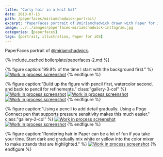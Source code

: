 ```yaml
---
title: "Curly hair in a knit hat"
date: 2013-07-15
path: /paperfaces/miriamchadwick-portrait/
excerpt: "PaperFaces portrait of @miriamchadwick drawn with Paper for iOS on an iPad."
image: ../../images/paperfaces-miriamchadwick-instagram.jpg
categories: [paperfaces]
tags: [portrait, illustration, Paper for iOS]
---
```


PaperFaces portrait of [@miriamchadwick](http://instagram.com/miriamchadwick).

{% include_cached boilerplate/paperfaces-2.md %}

{% figure caption:"99.9% of the time I start with the background first." %}
[![Work in process screenshot](../../images/paperfaces-miriamchadwick-process-1-600.jpg)](../../images/paperfaces-miriamchadwick-process-1-lg.jpg)
{% endfigure %}

{% figure caption:"Build up the figure with pencil first, watercolor second, and back to pencil for refinements." class:"gallery-3-col" %}
[![Work in process screenshot](../../images/paperfaces-miriamchadwick-process-2-600.jpg)](../../images/paperfaces-miriamchadwick-process-2-lg.jpg)
[![Work in process screenshot](../../images/paperfaces-miriamchadwick-process-3-600.jpg)](../../images/paperfaces-miriamchadwick-process-3-lg.jpg)
[![Work in process screenshot](../../images/paperfaces-miriamchadwick-process-4-600.jpg)](../../images/paperfaces-miriamchadwick-process-4-lg.jpg)
{% endfigure %}

{% figure caption:"Using a pencil to add detail gradually. Using a Pogo Connect pen that supports pressure sensitivity makes this much easier." class:"gallery-2-col" %}
[![Work in process screenshot](../../images/paperfaces-miriamchadwick-process-5-600.jpg)](../../images/paperfaces-miriamchadwick-process-5-lg.jpg)
[![Work in process screenshot](../../images/paperfaces-miriamchadwick-process-6-600.jpg)](../../images/paperfaces-miriamchadwick-process-6-lg.jpg)
{% endfigure %}

{% figure caption:"Rendering hair in Paper can be a lot of fun if you take your time. Start dark and gradually mix white or yellow into the color mixer to make strands that are highlighted." %}
[![Work in process screenshot](../../images/paperfaces-miriamchadwick-process-7-600.jpg)](../../images/paperfaces-miriamchadwick-process-7-lg.jpg)
{% endfigure %}
